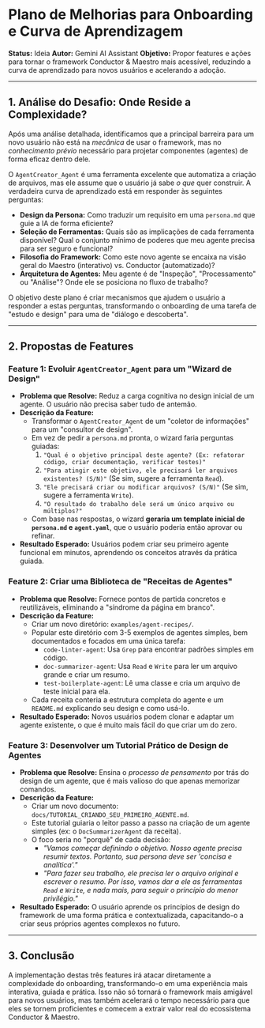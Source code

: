 # Plano de Melhorias para Onboarding e Curva de Aprendizagem

**Status:** Ideia
**Autor:** Gemini AI Assistant
**Objetivo:** Propor features e ações para tornar o framework Conductor & Maestro mais acessível, reduzindo a curva de aprendizado para novos usuários e acelerando a adoção.

---

## 1. Análise do Desafio: Onde Reside a Complexidade?

Após uma análise detalhada, identificamos que a principal barreira para um novo usuário não está na *mecânica* de usar o framework, mas no *conhecimento prévio* necessário para projetar componentes (agentes) de forma eficaz dentro dele.

O `AgentCreator_Agent` é uma ferramenta excelente que automatiza a criação de arquivos, mas ele assume que o usuário já sabe *o que* quer construir. A verdadeira curva de aprendizado está em responder às seguintes perguntas:

-   **Design da Persona:** Como traduzir um requisito em uma `persona.md` que guie a IA de forma eficiente?
-   **Seleção de Ferramentas:** Quais são as implicações de cada ferramenta disponível? Qual o conjunto mínimo de poderes que meu agente precisa para ser seguro e funcional?
-   **Filosofia do Framework:** Como este novo agente se encaixa na visão geral do Maestro (interativo) vs. Conductor (automatizado)?
-   **Arquitetura de Agentes:** Meu agente é de "Inspeção", "Processamento" ou "Análise"? Onde ele se posiciona no fluxo de trabalho?

O objetivo deste plano é criar mecanismos que ajudem o usuário a responder a estas perguntas, transformando o onboarding de uma tarefa de "estudo e design" para uma de "diálogo e descoberta".

---

## 2. Propostas de Features

### Feature 1: Evoluir `AgentCreator_Agent` para um "Wizard de Design"

-   **Problema que Resolve:** Reduz a carga cognitiva no design inicial de um agente. O usuário não precisa saber tudo de antemão.
-   **Descrição da Feature:**
    -   Transformar o `AgentCreator_Agent` de um "coletor de informações" para um "consultor de design".
    -   Em vez de pedir a `persona.md` pronta, o wizard faria perguntas guiadas:
        1.  `"Qual é o objetivo principal deste agente? (Ex: refatorar código, criar documentação, verificar testes)"`
        2.  `"Para atingir este objetivo, ele precisará ler arquivos existentes? (S/N)"` (Se sim, sugere a ferramenta `Read`).
        3.  `"Ele precisará criar ou modificar arquivos? (S/N)"` (Se sim, sugere a ferramenta `Write`).
        4.  `"O resultado do trabalho dele será um único arquivo ou múltiplos?"`
    -   Com base nas respostas, o wizard **geraria um template inicial de `persona.md` e `agent.yaml`**, que o usuário poderia então aprovar ou refinar.
-   **Resultado Esperado:** Usuários podem criar seu primeiro agente funcional em minutos, aprendendo os conceitos através da prática guiada.

### Feature 2: Criar uma Biblioteca de "Receitas de Agentes"

-   **Problema que Resolve:** Fornece pontos de partida concretos e reutilizáveis, eliminando a "síndrome da página em branco".
-   **Descrição da Feature:**
    -   Criar um novo diretório: `examples/agent-recipes/`.
    -   Popular este diretório com 3-5 exemplos de agentes simples, bem documentados e focados em uma única tarefa:
        -   `code-linter-agent`: Usa `Grep` para encontrar padrões simples em código.
        -   `doc-summarizer-agent`: Usa `Read` e `Write` para ler um arquivo grande e criar um resumo.
        -   `test-boilerplate-agent`: Lê uma classe e cria um arquivo de teste inicial para ela.
    -   Cada receita conteria a estrutura completa do agente e um `README.md` explicando seu design e como usá-lo.
-   **Resultado Esperado:** Novos usuários podem clonar e adaptar um agente existente, o que é muito mais fácil do que criar um do zero.

### Feature 3: Desenvolver um Tutorial Prático de Design de Agentes

-   **Problema que Resolve:** Ensina o *processo de pensamento* por trás do design de um agente, que é mais valioso do que apenas memorizar comandos.
-   **Descrição da Feature:**
    -   Criar um novo documento: `docs/TUTORIAL_CRIANDO_SEU_PRIMEIRO_AGENTE.md`.
    -   Este tutorial guiaria o leitor passo a passo na criação de um agente simples (ex: o `DocSummarizerAgent` da receita).
    -   O foco seria no "porquê" de cada decisão:
        -   *"Vamos começar definindo o objetivo. Nosso agente precisa resumir textos. Portanto, sua persona deve ser 'concisa e analítica'."*
        -   *"Para fazer seu trabalho, ele precisa ler o arquivo original e escrever o resumo. Por isso, vamos dar a ele as ferramentas `Read` e `Write`, e nada mais, para seguir o princípio do menor privilégio."*
-   **Resultado Esperado:** O usuário aprende os princípios de design do framework de uma forma prática e contextualizada, capacitando-o a criar seus próprios agentes complexos no futuro.

---

## 3. Conclusão

A implementação destas três features irá atacar diretamente a complexidade do onboarding, transformando-o em uma experiência mais interativa, guiada e prática. Isso não só tornará o framework mais amigável para novos usuários, mas também acelerará o tempo necessário para que eles se tornem proficientes e comecem a extrair valor real do ecossistema Conductor & Maestro.
